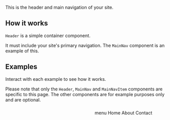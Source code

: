 <P styleSize="large">This is the header and main navigation of your site.</P>

## How it works

`Header` is a simple container component.

It must include your site's primary navigation. The `MainNav` component is an example of this.

## Examples

Interact with each example to see how it works.

Please note that only the `Header`, `MainNav` and `MainNavItem` components are specific to this page. The other components are for example purposes only and are optional.

<ExampleContainer>
    <Example title="Example: Header containing a MainNav">
        <Header>
            <MainNavMobileMenuContext>
                <FlexContainer width="fixed">
                    <FlexRow>
                        <FlexColumn xs="8" sm="8" md="3" lg="3">
                            <svg role="presentation" focusable="false" width="230" height="24" class="example-agency-logo"><use xlinkHref="#agency-logo"></use></svg>
                        </FlexColumn>
                        <FlexColumn xs="4" sm="4" md="hidden" lg="hidden">
                            <MainNavMobileMenu navId="menuContainer">menu</MainNavMobileMenu>
                        </FlexColumn>
                        <FlexColumn xs="12" sm="12" md="9" lg="9">
                            <MainNav id="menuContainer">
                                <MainNavItem href="/">Home</MainNavItem>
                                <MainNavItem href="/about">About</MainNavItem>
                                <MainNavItem href="/contact">Contact</MainNavItem>
                            </MainNav>
                        </FlexColumn>
                    </FlexRow>
                </FlexContainer>
            </MainNavMobileMenuContext>
        </Header>
        <svg xmlns="http://www.w3.org/2000/svg" class="example-hidden" aria-hidden="true" id="__SVG_SPRITE__">
            <symbol xmlns="http://www.w3.org/2000/svg" id="agency-logo"><title>New Zealand Government</title><path d="M0 22.2s28.9-3.3 56.2-3.3C84 19 113 22.2 113 22.2v1.1s-29.2-3-57-3c-27.2 0-56.1 3-56.1 3v-1.1zm11.1-5.3H8.6L4.2 8l-2-4.5h-.1L2.3 8V17h-.9c-1 0-1.4-1-1.4-2.2V.2h2.7l4.7 9.2c.7 1.4 1.5 3.5 1.6 4h.1l-.2-5V.2H11V17zM52.5 15l-.6 2H42v-1.8l6.8-10.6 1.2-1.8-2 .1h-5.6l.5-2h9.6v2l-6.6 10.5-1 1.6h7.6zm76.3.5a9.6 9.6 0 0 1-4.9 1.3c-2.2 0-4-.8-5.3-2.2-1.3-1.6-1.9-3.6-1.9-6.3 0-2.3 1-5 2.9-6.5 1.2-1 2.5-1.4 4.2-1.4a7 7 0 0 1 4.7 1.6l-1.1 1.5a5.7 5.7 0 0 0-3.6-1.3c-1.6 0-2.8.7-3.6 2.2-.5 1-.9 2-.9 4 0 2.3.4 4 1.2 5 .7 1 2.2 1.6 3.6 1.6a5 5 0 0 0 2.4-.7V9.7h-3l-.4-2h5.7v7.9zm12.1-4.9c0 3.9-2 6.3-5.2 6.3-3.3 0-5.3-2.5-5.3-6.4 0-4 2-6.4 5.2-6.4 3.6 0 5.3 2.9 5.3 6.5zm-2.5.1c0-3.7-1-4.9-2.8-4.9-2 0-2.7 1.4-2.7 4.5 0 3.6 1 4.9 2.8 4.9 1.7 0 2.7-1.3 2.7-4.5zM152 4.6l-4.4 12.2h-2l-4.4-12.2 2.3-.4 2.4 7.4.7 2.6.8-2.7 2.3-7h2.3zm10.2 6.5h-7.4v.3c0 1 .1 1.8.5 2.4.6 1 1.6 1.4 2.8 1.4 1.1 0 2-.4 3-1.2l.8 1.4a6.2 6.2 0 0 1-4.2 1.5c-3.3 0-5.4-2.4-5.4-6.4 0-2 .4-3.4 1.5-4.7 1-1.1 2.1-1.6 3.6-1.6 1.3 0 2.4.4 3.3 1.3 1 1 1.4 2.4 1.5 5.2v.4zm-2.4-1.7c0-1.1-.2-2-.7-2.7a2.2 2.2 0 0 0-1.8-.8c-1.6 0-2.5 1.3-2.5 3.5h5zm10.4-5.1l-.8 2.2a1.8 1.8 0 0 0-.6-.1 2.5 2.5 0 0 0-2.5 2.5v7.8h-2.2v-9c0-1.4-.2-2.2-.5-3l2.2-.5c.2.5.4 1.3.4 1.9v.2c1-1.4 2-2.1 3.3-2.1h.7zm10.6 12.4h-2.2V8.5c0-1 0-1.5-.4-1.9-.2-.3-.6-.4-1.2-.4-.9 0-2.2.6-3 1.5v9h-2.2v-9c0-1.5-.1-2-.4-3l2-.5c.4.6.5 1.1.5 1.9.7-.6 1-1 1.5-1.2.7-.4 1.5-.6 2.3-.6 1.3 0 2.4.6 2.8 1.7.2.4.3 1 .3 1.5v9.2zm17.4 0H196V8c0-1.4-.4-1.9-1.4-1.9-1.1 0-2 .8-2.9 1.7v8.9h-2.1V8c0-1.3-.4-1.8-1.5-1.8-.9 0-1.8.4-2.8 1.4v9H183V7.9c0-1.7-.1-2.2-.4-3l2-.6c.3.5.4 1 .4 1.7a5 5 0 0 1 3.5-1.7c1 0 2.2.6 2.8 2 1.2-1.4 2.5-2 3.7-2 1.9 0 3.1 1.2 3.1 3.4v9zm11.6-5.6h-7.4v.3c0 1 .2 1.8.5 2.4.6 1 1.6 1.4 2.8 1.4 1.1 0 2-.4 3-1.2l.8 1.4a6.2 6.2 0 0 1-4.2 1.5c-3.3 0-5.4-2.4-5.4-6.4 0-2 .4-3.4 1.5-4.7 1-1.1 2.1-1.6 3.6-1.6 1.4 0 2.5.4 3.3 1.3 1 1 1.4 2.4 1.5 5.2v.4zm-2.3-1.7c0-1.1-.3-2-.8-2.7-.4-.5-1-.8-1.7-.8-1.7 0-2.6 1.3-2.6 3.5h5zm13.2 7.3h-2.2V8.5c0-1 0-1.5-.4-1.9-.2-.3-.6-.4-1.2-.4-.9 0-2.2.6-3 1.5v9h-2.2v-9c0-1.5-.1-2-.5-3l2.2-.5c.2.6.4 1.1.4 1.9.7-.6 1-1 1.5-1.2.7-.4 1.5-.6 2.3-.6 1.3 0 2.4.6 2.8 1.7.2.4.3 1 .3 1.5v9.2zM229 4.6l-.6 1.5h-2.4v7.3c0 1.5.4 2 1.6 2 .4 0 .7-.1 1.1-.3l.3 1.4a4.8 4.8 0 0 1-2.2.5c-.8 0-1.7-.2-2-.6-.6-.5-1-.7-1-2.5V6.1h-1.4V4.6h1.4c0-1 0-2.2.2-3.1l2.3-.6c-.1 1-.3 2.4-.3 3.7h3zM22.6 11h-7.4v.3c0 1 .2 1.8.5 2.4.7 1 1.7 1.4 2.8 1.4 1.2 0 2.1-.4 3-1.1l.9 1.3a6.2 6.2 0 0 1-4.2 1.5c-3.4 0-5.5-2.4-5.5-6.4 0-2 .5-3.5 1.5-4.7 1-1.1 2.2-1.7 3.7-1.7 1.3 0 2.4.5 3.3 1.3 1 1.1 1.4 2.5 1.4 5.3v.4zm-2.3-1.7c0-1.1-.3-2.1-.7-2.7-.4-.5-1-.9-1.8-.9-1.7 0-2.5 1.4-2.5 3.6h5zm19.1-4.9L36 16.8H34L32 10.2l-.8-3-.7 2.8-1.8 6.8h-2.2L23.3 4.6l2.3-.3L27 11l.7 3 .6-2.8 1.8-6.8h2.3l1.7 6.6.7 3h.1l.6-3L37 4.6h2.3zM62 11.1h-7.4v.3c0 1 .2 1.8.6 2.4.6 1 1.6 1.4 2.7 1.4 1.2 0 2.2-.4 3-1.1l.9 1.3a6.2 6.2 0 0 1-4.2 1.5c-3.4 0-5.4-2.4-5.4-6.4 0-2 .4-3.5 1.4-4.7 1-1.1 2.2-1.7 3.7-1.7 1.3 0 2.4.5 3.3 1.3 1 1.1 1.4 2.5 1.4 5.3v.4zm-2.3-1.7c0-1.1-.2-2.1-.7-2.7-.4-.5-1-.9-1.8-.9-1.7 0-2.5 1.4-2.5 3.6h5zm13.8 6.3l-1.1 1.5c-.8-.3-1.4-1-1.7-1.8-.3.4-1.3 1.6-3.4 1.6-2.4 0-4-1.2-4-3.5 0-2.8 2.3-4.3 6.3-4.3h.8v-.8c0-1.5-.2-2.4-1.9-2.4-1.3 0-2.7.6-3.7 1.4l-1-1.6c1.1-.7 2.7-1.6 5-1.6 1.8 0 3.1.6 3.6 1.9.2.5.2 1 .2 2.1v4.5c0 1.7 0 2.4 1 3zm-3.1-5h-.8c-1.6 0-2.7.3-3.2.8-.4.6-.6 1-.6 1.8 0 1.3.7 2.1 2 2.1 1 0 2-.6 2.5-1.6v-3zm8.4 6l-1.3.2c-1 0-1.5-.2-2-.9-.3-.5-.4-1-.4-2.1v-10c0-1.6 0-2.5-.3-3.4l2.4-.5c.2.8.2 2 .2 3.5v9.8c0 1.3 0 1.6.3 1.8.2.2.5.2.8.2l.3 1.4zm11.1-1l-1.1 1.5c-.8-.3-1.4-1-1.6-1.8-.4.4-1.4 1.6-3.5 1.6-2.4 0-4-1.2-4-3.5 0-2.8 2.3-4.3 6.3-4.3h.8v-.8c0-1.5-.2-2.4-1.9-2.4-1.3 0-2.7.6-3.7 1.4l-1-1.6c1.2-.7 2.7-1.6 5-1.6 1.8 0 3.1.6 3.6 1.9.2.5.2 1 .2 2.1v4.5c0 1.7 0 2.4 1 3zm-3.1-5H86c-1.6 0-2.7.3-3.1.8-.5.6-.7 1-.7 1.8 0 1.3.7 2.1 2 2.1 1 0 2-.6 2.5-1.6v-3zm26 6h-2.2c-.2-.4-.2-.6-.2-1.2a4 4 0 0 1-3.2 1.4c-3 0-4.9-2.4-4.9-6.2 0-2.6.9-4.6 2.5-5.7a4.2 4.2 0 0 1 2.4-.7c1.2 0 2.2.4 3 1.4V.2l2.2.3v12.1c0 2 0 3.3.3 4zm-2.7-3.1V7.2a3.1 3.1 0 0 0-2.6-1.1c-.9 0-1.6.5-2 1.2-.5.8-.7 1.8-.7 3.4 0 2.3.3 3 1 3.7.4.4 1 .6 1.7.6 1.3 0 2.2-.7 2.6-1.4zm-9.7 3h-2.2V8.6c0-1.1-.1-1.5-.4-1.9-.3-.3-.7-.5-1.2-.5-1 0-2.2.7-3 1.6v9h-1.2c-.7 0-1-.6-1-1.4V7.6c0-1.4-.2-2-.5-2.9l2-.5c.4.5.5 1 .5 1.8.7-.6 1-.9 1.6-1.2a4.5 4.5 0 0 1 2.2-.6c1.3 0 2.5.7 2.9 1.8.2.4.3 1 .3 1.5v9.2z"></path></symbol>
        </svg>
    </Example>
</ExampleContainer>
